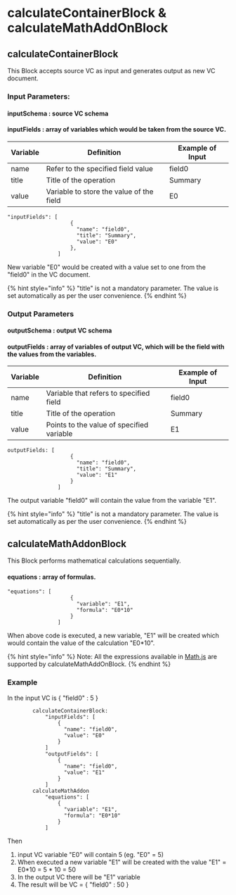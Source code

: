 # calculateContainerBlock & calculateMathAddOnBlock

## calculateContainerBlock

This Block accepts source VC as input and generates output as new VC document.

### Input Parameters:

#### inputSchema : source VC schema

#### inputFields : array of variables which would be taken from the source VC.

| Variable | Definition                               | Example of Input |
| -------- | ---------------------------------------- | ---------------- |
| name     | Refer to the specified field value       | field0           |
| title    | Title of the operation                   | Summary          |
| value    | Variable to store the value of the field | E0               |

```
"inputFields": [
                    {
                      "name": "field0",
                      "title": "Summary",
                      "value": "E0"
                    },
                ]
```

New variable "E0" would be created with a value set to one from the "field0" in the VC document.

{% hint style="info" %}
"title" is not a mandatory parameter. The value is set automatically as per the user convenience.
{% endhint %}

### Output Parameters

#### outputSchema : output VC schema

#### outputFields : array of variables of output VC, which will be the field with the values from the variables.

| Variable | Definition                                | Example of Input |
| -------- | ----------------------------------------- | ---------------- |
| name     | Variable that refers to specified field   | field0           |
| title    | Title of the operation                    | Summary          |
| value    | Points to the value of specified variable | E1               |

```
outputFields: [
                    {
                      "name": "field0",
                      "title": "Summary",
                      "value": "E1"
                    }
                ]
```

The output variable "field0" will contain the value from the variable "E1".

{% hint style="info" %}
"title" is not a mandatory parameter. The value is set automatically as per the user convenience.
{% endhint %}

## calculateMathAddonBlock

This Block performs mathematical calculations sequentially.

#### equations : array of formulas.

```
"equations": [
                    {
                      "variable": "E1",
                      "formula": "E0*10"
                    }
                ]
```

When above code is executed, a new variable, "E1" will be created which would contain the value of the calculation "E0\*10".

{% hint style="info" %}
Note: All the expressions available in [Math.js](https://mathjs.org/docs/) are supported by calculateMathAddOnBlock.
{% endhint %}

### Example

In the input VC is { "field0" : 5 }

```
		calculateContainerBlock:
			"inputFields": [
				{
				  "name": "field0",
				  "value": "E0"
				}
			]
			"outputFields": [
				{
				  "name": "field0",
				  "value": "E1"
				}
			]
		calculateMathAddon
			"equations": [
				{
				  "variable": "E1",
				  "formula": "E0*10"
				}
			]
```

Then

1. input VC variable "E0" will contain 5 (eg. "E0" = 5)
2. When executed a new variable "E1" will be created with the value "E1" = E0\*10 = 5 \* 10 = 50
3. In the output VC there will be "E1" variable
4. The result will be VC = { "field0" : 50 }
